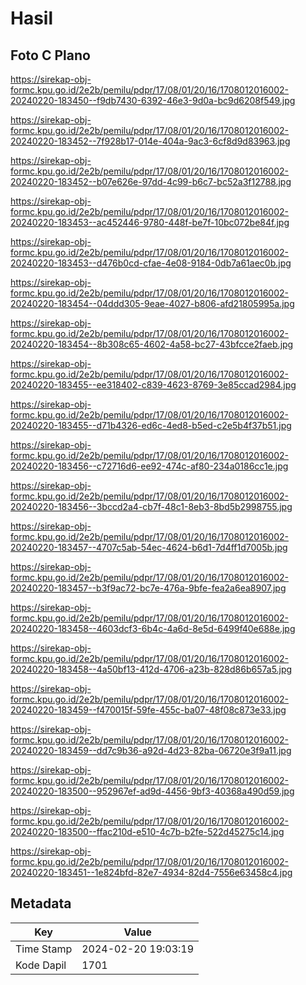 # Hasil

## Foto C Plano

https://sirekap-obj-formc.kpu.go.id/2e2b/pemilu/pdpr/17/08/01/20/16/1708012016002-20240220-183450--f9db7430-6392-46e3-9d0a-bc9d6208f549.jpg

https://sirekap-obj-formc.kpu.go.id/2e2b/pemilu/pdpr/17/08/01/20/16/1708012016002-20240220-183452--7f928b17-014e-404a-9ac3-6cf8d9d83963.jpg

https://sirekap-obj-formc.kpu.go.id/2e2b/pemilu/pdpr/17/08/01/20/16/1708012016002-20240220-183452--b07e626e-97dd-4c99-b6c7-bc52a3f12788.jpg

https://sirekap-obj-formc.kpu.go.id/2e2b/pemilu/pdpr/17/08/01/20/16/1708012016002-20240220-183453--ac452446-9780-448f-be7f-10bc072be84f.jpg

https://sirekap-obj-formc.kpu.go.id/2e2b/pemilu/pdpr/17/08/01/20/16/1708012016002-20240220-183453--d476b0cd-cfae-4e08-9184-0db7a61aec0b.jpg

https://sirekap-obj-formc.kpu.go.id/2e2b/pemilu/pdpr/17/08/01/20/16/1708012016002-20240220-183454--04ddd305-9eae-4027-b806-afd21805995a.jpg

https://sirekap-obj-formc.kpu.go.id/2e2b/pemilu/pdpr/17/08/01/20/16/1708012016002-20240220-183454--8b308c65-4602-4a58-bc27-43bfcce2faeb.jpg

https://sirekap-obj-formc.kpu.go.id/2e2b/pemilu/pdpr/17/08/01/20/16/1708012016002-20240220-183455--ee318402-c839-4623-8769-3e85ccad2984.jpg

https://sirekap-obj-formc.kpu.go.id/2e2b/pemilu/pdpr/17/08/01/20/16/1708012016002-20240220-183455--d71b4326-ed6c-4ed8-b5ed-c2e5b4f37b51.jpg

https://sirekap-obj-formc.kpu.go.id/2e2b/pemilu/pdpr/17/08/01/20/16/1708012016002-20240220-183456--c72716d6-ee92-474c-af80-234a0186cc1e.jpg

https://sirekap-obj-formc.kpu.go.id/2e2b/pemilu/pdpr/17/08/01/20/16/1708012016002-20240220-183456--3bccd2a4-cb7f-48c1-8eb3-8bd5b2998755.jpg

https://sirekap-obj-formc.kpu.go.id/2e2b/pemilu/pdpr/17/08/01/20/16/1708012016002-20240220-183457--4707c5ab-54ec-4624-b6d1-7d4ff1d7005b.jpg

https://sirekap-obj-formc.kpu.go.id/2e2b/pemilu/pdpr/17/08/01/20/16/1708012016002-20240220-183457--b3f9ac72-bc7e-476a-9bfe-fea2a6ea8907.jpg

https://sirekap-obj-formc.kpu.go.id/2e2b/pemilu/pdpr/17/08/01/20/16/1708012016002-20240220-183458--4603dcf3-6b4c-4a6d-8e5d-6499f40e688e.jpg

https://sirekap-obj-formc.kpu.go.id/2e2b/pemilu/pdpr/17/08/01/20/16/1708012016002-20240220-183458--4a50bf13-412d-4706-a23b-828d86b657a5.jpg

https://sirekap-obj-formc.kpu.go.id/2e2b/pemilu/pdpr/17/08/01/20/16/1708012016002-20240220-183459--f470015f-59fe-455c-ba07-48f08c873e33.jpg

https://sirekap-obj-formc.kpu.go.id/2e2b/pemilu/pdpr/17/08/01/20/16/1708012016002-20240220-183459--dd7c9b36-a92d-4d23-82ba-06720e3f9a11.jpg

https://sirekap-obj-formc.kpu.go.id/2e2b/pemilu/pdpr/17/08/01/20/16/1708012016002-20240220-183500--952967ef-ad9d-4456-9bf3-40368a490d59.jpg

https://sirekap-obj-formc.kpu.go.id/2e2b/pemilu/pdpr/17/08/01/20/16/1708012016002-20240220-183500--ffac210d-e510-4c7b-b2fe-522d45275c14.jpg

https://sirekap-obj-formc.kpu.go.id/2e2b/pemilu/pdpr/17/08/01/20/16/1708012016002-20240220-183451--1e824bfd-82e7-4934-82d4-7556e63458c4.jpg


## Metadata

| Key        | Value               |
| ---------- | ------------------- |
| Time Stamp | 2024-02-20 19:03:19 |
| Kode Dapil | 1701                |



